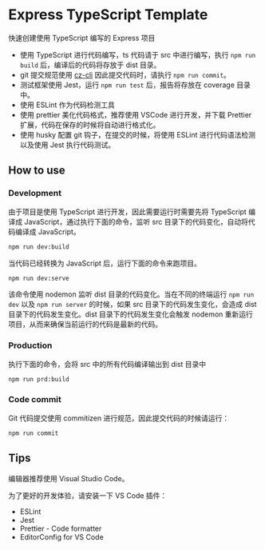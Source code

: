 # Express TypeScript Template

快速创建使用 TypeScript 编写的 Express 项目

- 使用 TypeScript 进行代码编写，ts 代码请于 src 中进行编写，执行 `npm run build` 后，编译后的代码将存放于 dist 目录。
- git 提交规范使用 [cz-cli](https://github.com/commitizen/cz-cli) 因此提交代码时，请执行 `npm run commit`。
- 测试框架使用 Jest，运行 `npm run test` 后，报告将存放在 coverage 目录中。
- 使用 ESLint 作为代码检测工具
- 使用 prettier 美化代码格式，推荐使用 VSCode 进行开发，并下载 Prettier 扩展，代码在保存的时候将自动进行格式化。
- 使用 husky 配置 git 钩子，在提交的时候，将使用 ESLint 进行代码语法检测以及使用 Jest 执行代码测试。

## How to use

### Development

由于项目是使用 TypeScript 进行开发，因此需要运行时需要先将 TypeScript 编译成 JavaScript，通过执行下面的命令，监听 src 目录下的代码变化，自动将代码编译成 JavaScript。

```bash
npm run dev:build
```

当代码已经转换为 JavaScript 后，运行下面的命令来跑项目。

```bash
npm run dev:serve
```

该命令使用 nodemon 监听 dist 目录的代码变化。当在不同的终端运行 `npm run dev` 以及 `npm run server` 的时候，如果 src 目录下的代码发生变化，会造成 dist 目录下的代码发生变化。dist 目录下的代码发生变化会触发 nodemon 重新运行项目，从而来确保当前运行的代码是最新的代码。

### Production

执行下面的命令，会将 src 中的所有代码编译输出到 dist 目录中

```bash
npm run prd:build
```

### Code commit

Git 代码提交使用 commitizen 进行规范，因此提交代码的时候请运行：

```bash
npm run commit
```

## Tips

编辑器推荐使用 Visual Studio Code。

为了更好的开发体验，请安装一下 VS Code 插件：

- ESLint
- Jest
- Prettier - Code formatter
- EditorConfig for VS Code
